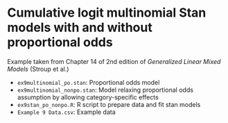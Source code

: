 # Cumulative logit multinomial Stan models with and without proportional odds

Example taken from Chapter 14 of 2nd edition of *Generalized Linear Mixed Models* (Stroup et al.)

- `ex9multinomial_po.stan`: Proportional odds model
- `ex9multinomial_nonpo.stan`: Model relaxing proportional odds assumption by allowing category-specific effects
- `ex9stan_po_nonpo.R`: R script to prepare data and fit stan models
- `Example 9 Data.csv`: Example data
